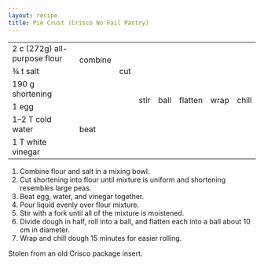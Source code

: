 ```yaml
---
layout: recipe
title: Pie Crust (Crisco No Fail Pastry)
---
```

<table>
<tr>
  <td>2 c (272g) all-purpose flour</td>
  <td rowspan="2">combine</td>
  <td rowspan="3">cut</td>
  <td rowspan="6">stir</td>
  <td rowspan="6">ball</td>
  <td rowspan="6">flatten</td>
  <td rowspan="6">wrap</td>
  <td rowspan="6">chill</td>
</tr>
<tr>
  <td>&frac34; t salt</td>
</tr>
<tr>
  <td>190 g shortening</td>
  <td class="righthide">&nbsp;</td>
</tr>
<tr>
  <td>1 egg</td>
  <td colspan="2" rowspan="3">beat</td>
</tr>
<tr>
  <td>1–2 T cold water</td>
</tr>
<tr>
  <td>1 T white vinegar</td>
</tr>
</table>

1. Combine flour and salt in a mixing bowl.
1. Cut shortening into flour until mixture is uniform and shortening resembles large peas.
1. Beat egg, water, and vinegar together.
1. Pour liquid evenly over flour mixture.
1. Stir with a fork until all of the mixture is moistened.
1. Divide dough in half, roll into a ball, and flatten each into a ball about 10 cm in diameter.
1. Wrap and chill dough 15 minutes for easier rolling.

<p class="confession">Stolen from an old Crisco package insert.</p>
